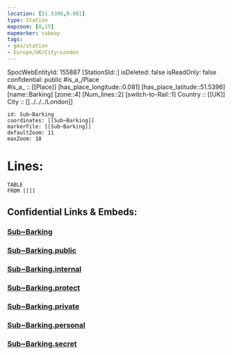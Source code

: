```yaml
---
location: [51.5396,0.081] 
type: Station 
mapzoom: [8,15] 
mapmarker: subway 
tags:
- geo/station
- Europe/UK/City~London
---
```

SpocWebEntityId: 155887
[StationSId::] 
isDeleted: false
isReadOnly: false
confidential: public
#is_a_/Place  
#is_a_ :: [[Place]] 
[has_place_longitude::0.081] 
[has_place_latitude::51.5396] 
[name::Barking] 
[zone::4] 
[Num_lines::2] 
[switch-to-Rail::1] 
Country :: [[UK]]  
City :: [[../../../London]]  


```leaflet
id: Sub~Barking
coordinates: [[Sub~Barking]] 
markerFile: [[Sub~Barking]] 
defaultZoom: 11 
maxZoom: 18
```


# Lines: 
```dataview
TABLE 
FROM [[]] 
```


## Confidential Links & Embeds: 

### [Sub~Barking](/_Standards/Earth/Continent/Europe/Europe~North/UK/England/Regions~England/London,Greater/cities~GreaterLondon/Underground/Station/Sub~Barking.md) 

### [Sub~Barking.public](/_public/Earth/Continent/Europe/Europe~North/UK/England/Regions~England/London,Greater/cities~GreaterLondon/Underground/Station/Sub~Barking.public.md) 

### [Sub~Barking.internal](/_internal/Earth/Continent/Europe/Europe~North/UK/England/Regions~England/London,Greater/cities~GreaterLondon/Underground/Station/Sub~Barking.internal.md) 

### [Sub~Barking.protect](/_protect/Earth/Continent/Europe/Europe~North/UK/England/Regions~England/London,Greater/cities~GreaterLondon/Underground/Station/Sub~Barking.protect.md) 

### [Sub~Barking.private](/_private/Earth/Continent/Europe/Europe~North/UK/England/Regions~England/London,Greater/cities~GreaterLondon/Underground/Station/Sub~Barking.private.md) 

### [Sub~Barking.personal](/_personal/Earth/Continent/Europe/Europe~North/UK/England/Regions~England/London,Greater/cities~GreaterLondon/Underground/Station/Sub~Barking.personal.md) 

### [Sub~Barking.secret](/_secret/Earth/Continent/Europe/Europe~North/UK/England/Regions~England/London,Greater/cities~GreaterLondon/Underground/Station/Sub~Barking.secret.md)

